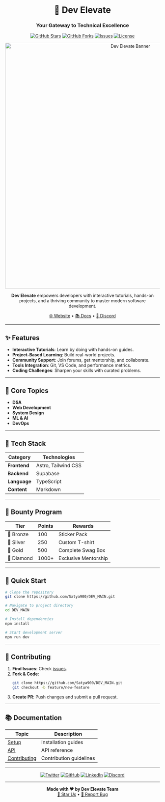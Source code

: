 <div align="center">

# 🚀 Dev Elevate

### Your Gateway to Technical Excellence

[![GitHub Stars](https://img.shields.io/github/stars/Satya900/DEV_MAIN?style=social)](https://github.com/Satya900/DEV_MAIN/stargazers) 
[![GitHub Forks](https://img.shields.io/github/forks/Satya900/DEV_MAIN?style=social)](https://github.com/Satya900/DEV_MAIN/network/members) 
[![Issues](https://img.shields.io/github/issues/Satya900/DEV_MAIN)](https://github.com/Satya900/DEV_MAIN/issues) 
[![License](https://img.shields.io/github/license/Satya900/DEV_MAIN)](https://github.com/Satya900/DEV_MAIN/blob/main/LICENSE)

<p>
  <img src="https://raw.githubusercontent.com/Satya900/DEV_MAIN/main/public/banner.png" alt="Dev Elevate Banner" width="800">
</p>

**Dev Elevate** empowers developers with interactive tutorials, hands-on projects, and a thriving community to master modern software development.

[🌐 Website](https://develevate.tech) • [📚 Docs](https://docs.develevate.tech) • [💬 Discord](https://discord.gg/GCkQ6cuY)

</div>

---

## ✨ Features

- **Interactive Tutorials**: Learn by doing with hands-on guides.  
- **Project-Based Learning**: Build real-world projects.  
- **Community Support**: Join forums, get mentorship, and collaborate.  
- **Tools Integration**: Git, VS Code, and performance metrics.  
- **Coding Challenges**: Sharpen your skills with curated problems.  

---

## 🎯 Core Topics

- **DSA**  
- **Web Development**  
- **System Design**  
- **ML & AI**  
- **DevOps**  

---

## 🚀 Tech Stack

| Category    | Technologies                     |
|-------------|----------------------------------|
| **Frontend** | Astro, Tailwind CSS              |
| **Backend**  | Supabase                         |
| **Language** | TypeScript                       |
| **Content**  | Markdown                         |

---

## 🌟 Bounty Program

| Tier       | Points | Rewards                   |
|------------|--------|---------------------------|
| 🥉 Bronze  | 100    | Sticker Pack              |
| 🥈 Silver  | 250    | Custom T-shirt            |
| 🥇 Gold    | 500    | Complete Swag Box         |
| 💎 Diamond | 1000+  | Exclusive Mentorship      |

---

## 🚀 Quick Start

```bash
# Clone the repository
git clone https://github.com/Satya900/DEV_MAIN.git

# Navigate to project directory
cd DEV_MAIN

# Install dependencies
npm install

# Start development server
npm run dev
```

---

## 🤝 Contributing

1. **Find Issues**: Check [issues](https://github.com/Satya900/DEV_MAIN/issues).  
2. **Fork & Code**:  
   ```bash
   git clone https://github.com/Satya900/DEV_MAIN.git
   git checkout -b feature/new-feature
   ```
3. **Create PR**: Push changes and submit a pull request.

---

## 📚 Documentation

| Topic          | Description               |
|-----------------|---------------------------|
| [Setup](docs/getting-started/installation.md) | Installation guides |
| [API](docs/api/reference.md)                | API reference       |
| [Contributing](docs/contributing/guidelines.md) | Contribution guidelines |

---

<div align="center">

[![Twitter](https://img.shields.io/badge/Twitter-1DA1F2?style=for-the-badge&logo=twitter)](https://twitter.com/develevate) 
[![GitHub](https://img.shields.io/badge/GitHub-181717?style=for-the-badge&logo=github)](https://github.com/Satya900/DEV_MAIN) 
[![LinkedIn](https://img.shields.io/badge/LinkedIn-0A66C2?style=for-the-badge&logo=linkedin)](https://linkedin.com/company/develevate) 
[![Discord](https://img.shields.io/badge/Discord-5865F2?style=for-the-badge&logo=discord)](https://discord.gg/GCkQ6cuY)

</div>

---

<div align="center">

**Made with ❤️ by Dev Elevate Team**  
[🌟 Star Us](https://github.com/Satya900/DEV_MAIN) • [🐛 Report Bug](https://github.com/Satya900/DEV_MAIN/issues)

</div>